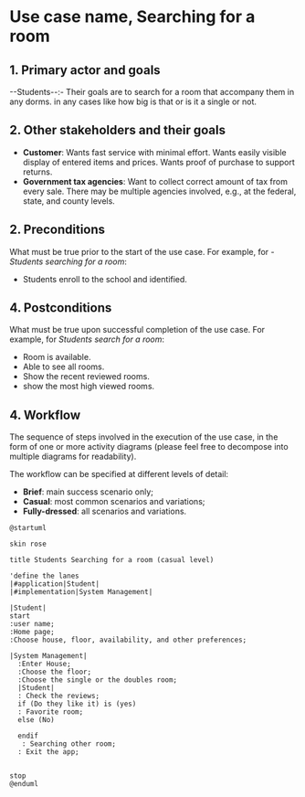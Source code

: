 # Use case name, Searching for a room

## 1. Primary actor and goals
--Students--:- Their goals are to search for a room that accompany them in any dorms. in any cases like how big is that or is it a single or not.



## 2. Other stakeholders and their goals

* __Customer__: Wants fast service with minimal effort. Wants easily visible display of entered items and prices. Wants proof of purchase to support returns.
* __Government tax agencies__: Want to collect correct amount of tax from every sale. There may be multiple agencies involved, e.g., at the federal, state, and county levels.


## 2. Preconditions

What must be true prior to the start of the use case.
For example, for _-Students searching for a room_:

* Students enroll to the school and identified.

## 4. Postconditions

What must be true upon successful completion of the use case.
For example, for _Students search for a room_:

* Room is available.
* Able to see all rooms.
* Show the recent reviewed rooms.
* show the most high viewed rooms.


## 4. Workflow

The sequence of steps involved in the execution of the use case, in the form of one or more activity diagrams (please feel free to decompose into multiple diagrams for readability).

The workflow can be specified at different levels of detail:

* __Brief__: main success scenario only;
* __Casual__: most common scenarios and variations;
* __Fully-dressed__: all scenarios and variations.


```plantuml
@startuml

skin rose

title Students Searching for a room (casual level)

'define the lanes
|#application|Student|
|#implementation|System Management|

|Student|
start
:user name; 
:Home page;
:Choose house, floor, availability, and other preferences;

|System Management|
  :Enter House;
  :Choose the floor;
  :Choose the single or the doubles room;
  |Student| 
  : Check the reviews;
  if (Do they like it) is (yes)
  : Favorite room;
  else (No)
 
  endif 
   : Searching other room;
  : Exit the app;
  

stop
@enduml
```